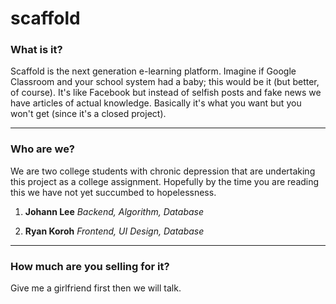 # scaffold
### What is it?
Scaffold is the next generation e-learning platform. Imagine if Google Classroom and your school system had a baby; this would be it (but better, of course). It's like Facebook but instead of selfish posts and fake news we have articles of actual knowledge. Basically it's what you want but you won't get (since it's a closed project).

------------

### Who are we?
We are two college students with chronic depression that are undertaking this project as a college assignment. Hopefully by the time you are reading this we have not yet succumbed to hopelessness.
1. **Johann Lee**
	*Backend, Algorithm, Database*
	
2. **Ryan Koroh** 
	*Frontend, UI Design, Database*
	

------------

### How much are you selling for it?
Give me a girlfriend first then we will talk.
